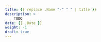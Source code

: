 ```yaml
---
title: {{ replace .Name "-" " " | title }}
description: >
    TODO
date: {{ .Date }}
weight: -1
draft: true
---
```


<!-- TODO: Write here... -->

